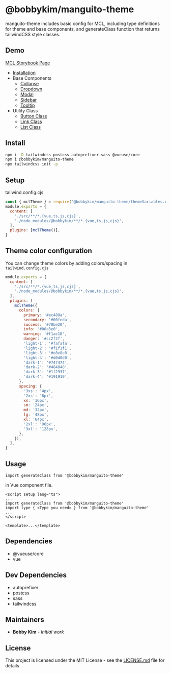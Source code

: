 # @bobbykim/manguito-theme

manguito-theme includes basic config for MCL, including type definitions for theme and base components, and generateClass function that returns tailwindCSS style classes.

## Demo

[MCL Storybook Page](https://manguito-component-library.vercel.app/)

- [Installation](https://manguito-component-library.vercel.app/?path=/docs/introduction-installation--docs)
- Base Components
  - [Collapse](https://manguito-component-library.vercel.app/?path=/docs/base-base-component-collapse-component--collapse)
  - [Dropdown](https://manguito-component-library.vercel.app/?path=/docs/base-base-component-dropdown-component--dropdown)
  - [Modal](https://manguito-component-library.vercel.app/?path=/docs/base-base-component-modal-component--modal)
  - [Sidebar](https://manguito-component-library.vercel.app/?path=/docs/base-base-component-sidebar-component--sidebar)
  - [Tooltip](https://manguito-component-library.vercel.app/?path=/docs/base-base-component-tooltip-component--tooltip)
- Utility Class
  - [Button Class](https://manguito-component-library.vercel.app/?path=/docs/base-utility-class-button-class--button)
  - [Link Class](https://manguito-component-library.vercel.app/?path=/docs/base-utility-class-link-class--link)
  - [List Class](https://manguito-component-library.vercel.app/?path=/docs/base-utility-class-list-class--list)

## Install

```sh
npm i -D tailwindcss postcss autoprefixer sass @vueuse/core
npm i @bobbykim/manguito-theme
npx tailwindcss init -p
```

## Setup

tailwind.config.cjs

```cjs
const { mclTheme } = require('@bobbykim/manguito-theme/themeVariables.cjs')
module.exports = {
  content: [
    './src/**/*.{vue,ts,js,cjs}',
    './node_modules/@bobbykim/**/*.{vue,ts,js,cjs}',
  ],
  plugins: [mclTheme()],
}
```

## Theme color configuration

You can change theme colors by adding colors/spacing in `tailwind.config.cjs`

```cjs
module.exports = {
  content: [
    './src/**/*.{vue,ts,js,cjs}',
    './node_modules/@bobbykim/**/*.{vue,ts,js,cjs}',
  ],
  plugins: [
    mclTheme({
      colors: {
        primary: '#ec489a',
        secondary: '#00feda',
        success: '#78be20',
        info: '#00a3e0',
        warning: '#f1ac18',
        danger: '#cc2f2f',
        'light-1': '#fafafa',
        'light-2': '#f1f1f1',
        'light-3': '#e8e8e8',
        'light-4': '#d0d0d0',
        'dark-1': '#747474',
        'dark-2': '#484848',
        'dark-3': '#1f2937',
        'dark-4': '#191919',
      },
      spacing: {
        '3xs': '4px',
        '2xs': '8px',
        xs: '16px',
        sm: '24px',
        md: '32px',
        lg: '48px',
        xl: '64px',
        '2xl': '96px',
        '3xl': '128px',
      },
    }),
  ],
}
```

## Usage

`import generateClass from '@bobbykim/manguito-theme'`

in Vue component file.

```vue
<script setup lang="ts">
...
import generateClass from '@bobbykim/manguito-theme'
import type { <Type you need> } from '@bobbykim/manguito-theme'
...
</script>

<template>...</template>
```

## Dependencies

- @vueuse/core
- vue

## Dev Dependencies

- autoprefixer
- postcss
- sass
- tailwindcss

## Maintainers

- **Bobby Kim** - _Initial work_

## License

This project is licensed under the MIT License - see the [LICENSE.md](./LICENSE.md) file for details
